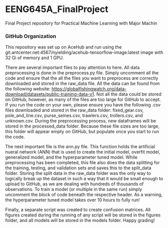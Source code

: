# EENG645A_FinalProject
Final Project repository for Practical Machine Learning with Major Machin

### GitHub Organization
This repository was set up on AceHub and run using the git.antcenter.net:4567/nyielding/acehub-tensorflow-image:latest image with 32 Gi of memory and 1 GPU. 

There are several important files to pay attention to here. All data preprocessing is done in the preprocess.py file. Simply uncomment all the code and ensure that the all the files you want to preprocess are correctly downloaded and stored in the raw_data file. All the data can be found from the following website: https://globalfishingwatch.org/data-download/datasets/public-training-data-v1. Not all the data could be stored on GitHub, however, as many of the files are too large for GitHub to accept. If you run the code on your own, please ensure you have the following .csv files downloaded and stored in the raw_data folder: fixed_gear.csv, pole_and_line.csv, purse_seines.csv, trawlers.csv, trollers.csv, and unknown.csv. During the preprocessing process, new dataframes will be stored in the processed_data folder. Because these file sizes are too large, this folder will appear empty on GitHub, but populate once you start to run the code.

The next important file is the ann.py file. This function holds the artificial nueral network (ANN) that is used to create the initial model, overfit model, generalized model, and the hyperparameter tuned model. While preprocessing has been completed, this file also does the data splitting for the training, testing, and validation sets and saves this to the split_data folder. Storing the split data in the raw_data folder was the only way to logically break up the dataset in such a way that it would be small enough to upload to GitHub, as we are dealing with hundreds of thousands of observations. To train a model (or multiple in the same run) simply uncomment the block of code beneath the respective header. As a warning, the hyperparameter tuned model takes over 10 hours to fully run!

Finally, a separate script was created to create confusion matrices. All figures created during the running of any script will be stored in the figures folder, and all models will be stored in the models folder. Happy grading!